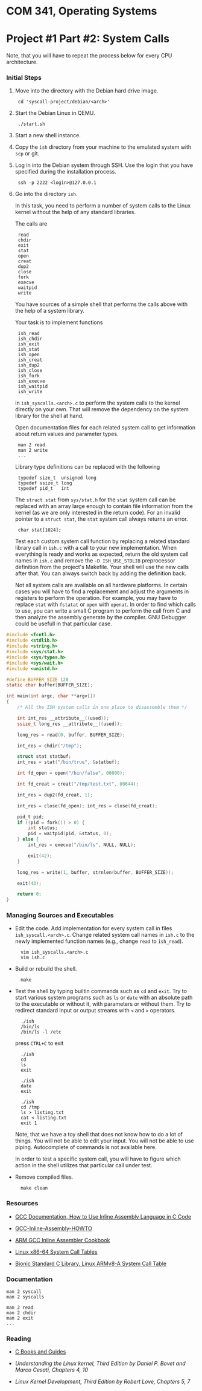 COM 341, Operating Systems
==========================
# Project #1 Part #2: System Calls

Note, that you will have to repeat the process below for every CPU architecture.

### Initial Steps

1. Move into the directory with the Debian hard drive image.

        cd 'syscall-project/debian/<arch>'

2. Start the Debian Linux in QEMU.

        ./start.sh

3. Start a new shell instance.

4. Copy the `ish` directory from your machine to the emulated system with `scp`
   or git.

5. Log in into the Debian system through SSH. Use the login that you have
   specified during the installation process.

        ssh -p 2222 <login>@127.0.0.1

7. Go into the directory `ish`.

   In this task, you need to perform a number of system calls to the Linux
   kernel without the help of any standard libraries.

   The calls are

        read
        chdir
        exit
        stat
        open
        creat
        dup2
        close
        fork
        execve
        waitpid
        write

   You have sources of a simple shell that performs the calls above with the
   help of a system library.

   Your task is to implement functions

        ish_read
        ish_chdir
        ish_exit
        ish_stat
        ish_open
        ish_creat
        ish_dup2
        ish_close
        ish_fork
        ish_execve
        ish_waitpid
        ish_write

   in `ish_syscalls.<arch>.c` to perform the system calls to the kernel directly
   on your own. That will remove the dependency on the system library for the
   shell at hand.

   Open documentation files for each related system call to get information
   about return values and parameter types.

        man 2 read
        man 2 write
        ...

   Library type definitions can be replaced with the following

        typedef size_t  unsigned long
        typedef ssize_t long
        typedef pid_t   int

   The `struct stat` from `sys/stat.h` for the `stat` system call can be
   replaced with an array large enough to contain file information from the
   kernel (as we are only interested in the return code). For an invalid pointer
   to a `struct stat`, the `stat` system call always returns an error.

        char stat[1024];

   Test each custom system call function by replacing a related standard library
   call in `ish.c` with a call to your new implementation. When everything is
   ready and works as expected, return the old system call names in `ish.c` and
   remove the `-D ISH_USE_STDLIB` preprocessor definition from the project's
   Makefile. Your shell will use the new calls after that. You can always switch
   back by adding the definition back.

   Not all system calls are available on all hardware platforms. In certain
   cases you will have to find a replacement and adjust the arguments in
   registers to perform the operation. For example, you may have to replace
   `stat` with `fstatat` or `open` with `openat`. In order to find which calls
   to use, you can write a small C program to perform the call from C and then
   analyze the assembly generate by the compiler. GNU Debugger could be usefull
   in that particular case.

```c
#include <fcntl.h>
#include <stdlib.h>
#include <string.h>
#include <sys/stat.h>
#include <sys/types.h>
#include <sys/wait.h>
#include <unistd.h>

#define BUFFER_SIZE 128
static char buffer[BUFFER_SIZE];

int main(int argc, char **argv[])
{
    /* All the ISH system calls in one place to disassemble them */

    int int_res __attribute__((used));
    ssize_t long_res __attribute__((used));

    long_res = read(0, buffer, BUFFER_SIZE);

    int_res = chdir("/tmp");

    struct stat statbuf;
    int_res = stat("/bin/true", &statbuf);

    int fd_open = open("/bin/false", 00000);

    int fd_creat = creat("/tmp/test.txt", 00644);

    int_res = dup2(fd_creat, 1);

    int_res = close(fd_open); int_res = close(fd_creat);

    pid_t pid;
    if ((pid = fork()) > 0) {
        int status;
        pid = waitpid(pid, &status, 0);
    } else {
        int_res = execve("/bin/ls", NULL, NULL);

        exit(42);
    }

    long_res = write(1, buffer, strnlen(buffer, BUFFER_SIZE));

    exit(43);

    return 0;
}
```

### Managing Sources and Executables

* Edit the code. Add implementation for every system call in files
  `ish_syscall.<arch>.c`. Change related system call names in `ish.c` to the
  newly implemented function names (e.g., change `read` to `ish_read`).

        vim ish_syscalls.<arch>.c
        vim ish.c

* Build or rebuild the shell.

        make

* Test the shell by typing builtin commands such as `cd` and `exit`. Try to
  start various system programs such as `ls` or `date` with an absolute path to
  the executable or without it, with parameters or without them. Try to redirect
  standard input or output streams with `<` and `>` operators.

        ./ish
        /bin/ls
        /bin/ls -l /etc

  press `CTRL+C` to exit

        ./ish
        cd
        ls
        exit

        ./ish
        date
        exit

        ./ish
        cd /tmp
        ls > listing.txt
        cat < listing.txt
        exit 1

  Note, that we have a toy shell that does not know how to do a lot of things.
  You will not be able to edit your input. You will not be able to use piping.
  Autocomplete of commands is not available here.

  In order to test a specific system call, you will have to figure which
  action in the shell utilizes that particular call under test.

* Remove compiled files.

        make clean

### Resources

* [GCC Documentation, How to Use Inline Assembly Language in C Code](https://gcc.gnu.org/onlinedocs/gcc/Using-Assembly-Language-with-C.html)

* [GCC-Inline-Assembly-HOWTO](https://www.ibiblio.org/gferg/ldp/GCC-Inline-Assembly-HOWTO.html)

* [ARM GCC Inline Assembler Cookbook](http://www.ethernut.de/en/documents/arm-inline-asm.html)

* [Linux x86-64 System Call Tables](https://github.com/torvalds/linux/tree/master/arch/x86/entry/syscalls/syscall_64.tbl)

* [Bionic Standard C Library, Linux ARMv8-A System Call Table](https://github.com/android/platform_bionic/blob/master/libc/kernel/uapi/asm-generic/unistd.h)

### Documentation

    man 2 syscall
    man 2 syscalls

    man 2 read
    man 2 chdir
    man 2 exit
    ...

### Reading

* [C Books and Guides](https://github.com/auca/com.341/blob/master/Labs/Labs.md#links)

* _Understanding the Linux kernel, Third Edition by Daniel P. Bovet and Marco Cesati, Chapters 4, 10_

* _Linux Kernel Development, Third Edition by Robert Love, Chapters 5, 7_
